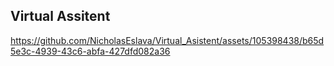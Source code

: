## Virtual Assitent



https://github.com/NicholasEslava/Virtual_Asistent/assets/105398438/b65d5e3c-4939-43c6-abfa-427dfd082a36

